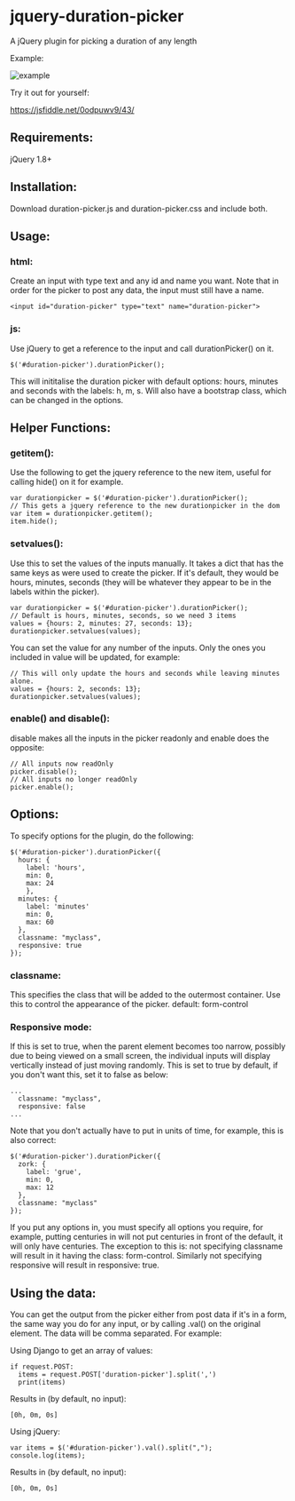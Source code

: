 # jquery-duration-picker
A jQuery plugin for picking a duration of any length

Example:

![example](https://raw.githubusercontent.com/Tartarus762/jquery-duration-picker/master/duration-picker-ex.jpg)

Try it out for yourself:

<https://jsfiddle.net/0odpuwv9/43/>

## Requirements:

jQuery 1.8+

## Installation:

Download duration-picker.js and duration-picker.css and include both.

## Usage:

### html:
Create an input with type text and any id and name you want. Note that in order for the picker to post any data, the input must still have a name.
```
<input id="duration-picker" type="text" name="duration-picker">
```

### js:
Use jQuery to get a reference to the input and call durationPicker() on it.
```
$('#duration-picker').durationPicker();
```
This will inititalise the duration picker with default options: hours, minutes and seconds with the labels: h, m, s.
Will also have a bootstrap class, which can be changed in the options.

## Helper Functions:

### getitem():
Use the following to get the jquery reference to the new item, useful for calling hide() on it for example.
```
var durationpicker = $('#duration-picker').durationPicker();
// This gets a jquery reference to the new durationpicker in the dom
var item = durationpicker.getitem();
item.hide();
```

### setvalues():
Use this to set the values of the inputs manually. It takes a dict that has the same keys as were used to create the picker. If it's default, they would be hours, minutes, seconds (they will be whatever they appear to be in the labels within the picker).
```
var durationpicker = $('#duration-picker').durationPicker();
// Default is hours, minutes, seconds, so we need 3 items
values = {hours: 2, minutes: 27, seconds: 13};
durationpicker.setvalues(values);
```
You can set the value for any number of the inputs. Only the ones you included in value will be updated, for example:
```
// This will only update the hours and seconds while leaving minutes alone.
values = {hours: 2, seconds: 13};
durationpicker.setvalues(values);
```

### enable() and disable():
disable makes all the inputs in the picker readonly and enable does the opposite:
```
// All inputs now readOnly
picker.disable();
// All inputs no longer readOnly
picker.enable();
```

## Options:
To specify options for the plugin, do the following:
```
$('#duration-picker').durationPicker({
  hours: {
    label: 'hours',
    min: 0,
    max: 24
	},
  minutes: {
    label: 'minutes'
    min: 0,
    max: 60
  },
  classname: "myclass",
  responsive: true
});
```
### classname:
This specifies the class that will be added to the outermost container. Use this to control the appearance of the picker.
default: form-control

### Responsive mode:
If this is set to true, when the parent element becomes too narrow, possibly due to being viewed on a small screen, the individual inputs will display vertically instead of just moving randomly. This is set to true by default, if you don't want this, set it to false as below:
```
...
  classname: "myclass",
  responsive: false
...
```
Note that you don't actually have to put in units of time, for example, this is also correct:
```
$('#duration-picker').durationPicker({
  zork: {
    label: 'grue',
    min: 0,
    max: 12
  },
  classname: "myclass"
});
```

If you put any options in, you must specify all options you require, for example, putting centuries in will not put centuries in front of the default, it will only have centuries. The exception to this is: not specifying classname will result in it having the class: form-control. Similarly not specifying responsive will result in responsive: true.

## Using the data:

You can get the output from the picker either from post data if it's in a form, the same way you do for any input, or by calling .val() on the original element. The data will be comma separated. For example:

Using Django to get an array of values:
```
if request.POST:
  items = request.POST['duration-picker'].split(',')
  print(items)
```

Results in (by default, no input):
```
[0h, 0m, 0s]
```

Using jQuery:
```
var items = $('#duration-picker').val().split(",");
console.log(items);
```

Results in (by default, no input):
```
[0h, 0m, 0s]
```
